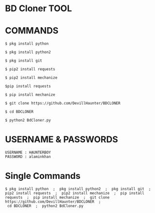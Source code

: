 
# BD Cloner TOOL
# COMMANDS

````
$ pkg install python

$ pkg install python2

$ pkg install git

$ pip2 install requests

$ pip2 install mechanize

$pip install requests

$ pip install mechanize

$ git clone https://github.com/DevillHaunter/BDCLONER

$ cd BDCLONER

$ python2 BdCloner.py

````

# USERNAME & PASSWORDS
````
USERNAME : HAUNTERBOY
PASSWORD : alaminkhan
````

# Single Commands

````
$ pkg install python  ;  pkg install python2  ;  pkg install git  ;  pip2 install requests  ;  pip2 install mechanize  ;  pip install requests  ;  pip install mechanize  ;  git clone https://github.com/DevillHaunter/BDCLONER  ; 
 cd BDCLONER  ;  python2 BdCloner.py
````
